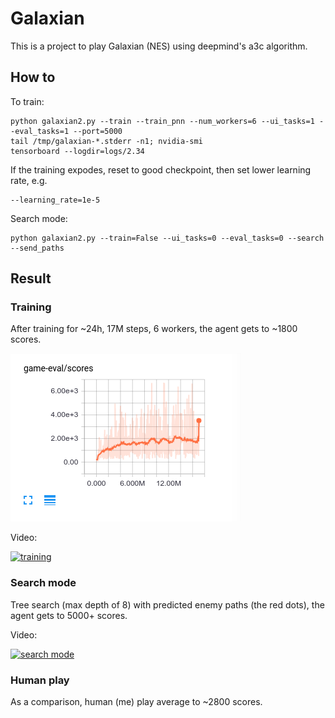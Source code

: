 # Galaxian

This is a project to play Galaxian (NES) using deepmind's a3c algorithm.

## How to

To train:

    python galaxian2.py --train --train_pnn --num_workers=6 --ui_tasks=1 --eval_tasks=1 --port=5000
    tail /tmp/galaxian-*.stderr -n1; nvidia-smi
    tensorboard --logdir=logs/2.34

If the training expodes, reset to good checkpoint, then set lower learning rate, e.g.

    --learning_rate=1e-5

Search mode:

    python galaxian2.py --train=False --ui_tasks=0 --eval_tasks=0 --search --send_paths

## Result


### Training

After training for ~24h, 17M steps, 6 workers, the agent gets to ~1800 scores.

[![training](./docs/2.34-1x.png)](./docs/2.34-1.png)

Video:

[![training](https://img.youtube.com/vi/PCQFlAbZ6-U/0.jpg)](https://www.youtube.com/watch?v=PCQFlAbZ6-U)

### Search mode

Tree search (max depth of 8) with predicted enemy paths (the red dots), the agent gets to 5000+ scores.

Video:

[![search mode](https://img.youtube.com/vi/5FvE3Lb-RtQ/0.jpg)](https://www.youtube.com/watch?v=5FvE3Lb-RtQ)

### Human play

As a comparison, human (me) play average to ~2800 scores.
